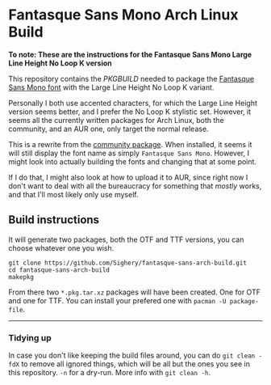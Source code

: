 # Fantasque Sans Mono Arch Linux Build

**To note: These are the instructions for the Fantasque Sans Mono Large Line
Height No Loop K version**

This repository contains the _PKGBUILD_ needed to package the [Fantasque Sans
Mono font][1] with the Large Line Height No Loop K variant.

Personally I both use accented characters, for which the Large Line Height
version seems better, and I prefer the No Loop K stylistic set. However, it
seems all the currently written packages for Arch Linux, both the community, and
an AUR one, only target the normal release.

This is a rewrite from the [community package][2]. When installed, it seems it
will still display the font name as simply `Fantasque Sans Mono`. However, I
might look into actually building the fonts and changing that at some point.

If I do that, I might also look at how to upload it to AUR, since right now I
don't want to deal with all the bureaucracy for something that _mostly_ works,
and that I'll most likely only use myself.

## Build instructions

It will generate two packages, both the OTF and TTF versions, you can choose
whatever one you wish.

```
git clone https://github.com/Sighery/fantasque-sans-arch-build.git
cd fantasque-sans-arch-build
makepkg
```

From there two `*.pkg.tar.xz` packages will have been created. One for OTF and
one for TTF. You can install your prefered one with `pacman -U package-file`.

---

### Tidying up

In case you don't like keeping the build files around, you can do
`git clean -fdX` to remove all ignored things, which will be all but the ones
you see in this repository. `-n` for a dry-run. More info with `git clean -h`.

[1]: https://github.com/belluzj/fantasque-sans
[2]: https://www.archlinux.org/packages/community/any/fantasque-sans-mono/
